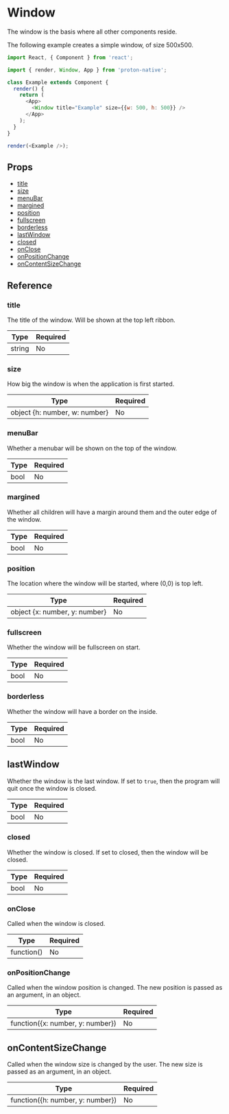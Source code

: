# Window

The window is the basis where all other components reside.

The following example creates a simple window, of size 500x500.

```javascript
import React, { Component } from 'react';

import { render, Window, App } from 'proton-native';

class Example extends Component {
  render() {
    return (
      <App>
        <Window title="Example" size={{w: 500, h: 500}} />
      </App>
    );
  }
}

render(<Example />);
```

## Props

- [title](#title)
- [size](#size)
- [menuBar](#menuBar)
- [margined](#margined)
- [position](#position)
- [fullscreen](#fullscreen)
- [borderless](#borderless)
- [lastWindow](#lastWindow)
- [closed](#closed)
- [onClose](#onClose)
- [onPositionChange](#onPositionChange)
- [onContentSizeChange](#onContentSizeChange)

## Reference

### title

The title of the window. Will be shown at the top left ribbon.

| **Type** | **Required** |
| --- | --- |
| string | No |

### size

How big the window is when the application is first started.

| **Type** | **Required** |
| --- | --- |
| object {h: number, w: number} | No |

### menuBar

Whether a menubar will be shown on the top of the window.

| **Type** | **Required** |
| --- | --- |
| bool | No |

### margined

Whether all children will have a margin around them and the outer edge of the window.

| **Type** | **Required** |
| --- | --- |
| bool | No |

### position

The location where the window will be started, where (0,0) is top left.

| **Type** | **Required** |
| --- | --- |
| object {x: number, y: number} | No |

### fullscreen

Whether the window will be fullscreen on start.

| **Type** | **Required** |
| --- | --- |
| bool | No |

### borderless

Whether the window will have a border on the inside.

| **Type** | **Required** |
| --- | --- |
| bool | No |

## lastWindow

Whether the window is the last window. If set to `true`, then the program will quit once the window is closed.

| **Type** | **Required** |
| --- | --- |
| bool | No |

### closed

Whether the window is closed. If set to closed, then the window will be closed.

| **Type** | **Required** |
| --- | --- |
| bool | No |

### onClose

Called when the window is closed.

| **Type** | **Required** |
| --- | --- |
| function() | No |

### onPositionChange

Called when the window position is changed. The new position is passed as an argument, in an object.

| **Type** | **Required** |
| --- | --- |
| function({x: number, y: number}) | No |

## onContentSizeChange

Called when the window size is changed by the user. The new size is passed as an argument, in an object.

| **Type** | **Required** |
| --- | --- |
| function({h: number, y: number}) | No |